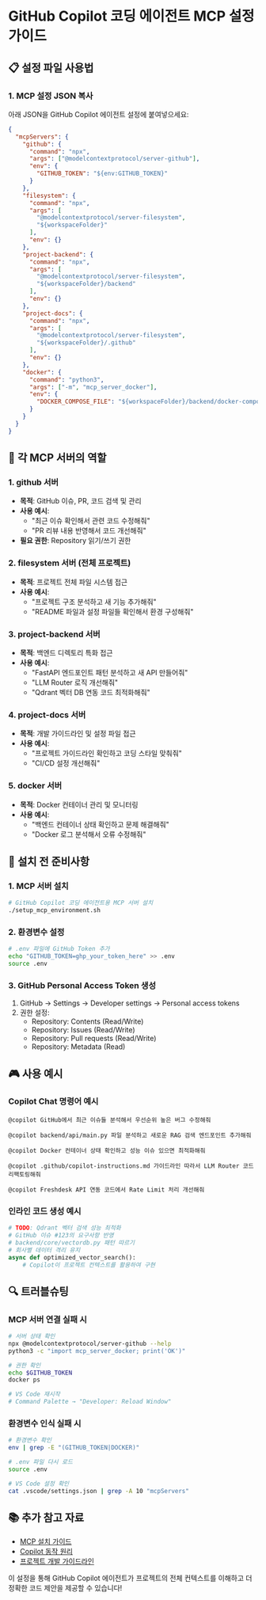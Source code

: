 # GitHub Copilot 코딩 에이전트 MCP 설정 가이드

## 📋 설정 파일 사용법

### 1. MCP 설정 JSON 복사
아래 JSON을 GitHub Copilot 에이전트 설정에 붙여넣으세요:

```json
{
  "mcpServers": {
    "github": {
      "command": "npx",
      "args": ["@modelcontextprotocol/server-github"],
      "env": {
        "GITHUB_TOKEN": "${env:GITHUB_TOKEN}"
      }
    },
    "filesystem": {
      "command": "npx",
      "args": [
        "@modelcontextprotocol/server-filesystem",
        "${workspaceFolder}"
      ],
      "env": {}
    },
    "project-backend": {
      "command": "npx",
      "args": [
        "@modelcontextprotocol/server-filesystem",
        "${workspaceFolder}/backend"
      ],
      "env": {}
    },
    "project-docs": {
      "command": "npx",
      "args": [
        "@modelcontextprotocol/server-filesystem",
        "${workspaceFolder}/.github"
      ],
      "env": {}
    },
    "docker": {
      "command": "python3",
      "args": ["-m", "mcp_server_docker"],
      "env": {
        "DOCKER_COMPOSE_FILE": "${workspaceFolder}/backend/docker-compose.yml"
      }
    }
  }
}
```

## 🎯 각 MCP 서버의 역할

### 1. **github** 서버
- **목적**: GitHub 이슈, PR, 코드 검색 및 관리
- **사용 예시**: 
  - "최근 이슈 확인해서 관련 코드 수정해줘"
  - "PR 리뷰 내용 반영해서 코드 개선해줘"
- **필요 권한**: Repository 읽기/쓰기 권한

### 2. **filesystem** 서버 (전체 프로젝트)
- **목적**: 프로젝트 전체 파일 시스템 접근
- **사용 예시**:
  - "프로젝트 구조 분석하고 새 기능 추가해줘"
  - "README 파일과 설정 파일들 확인해서 환경 구성해줘"

### 3. **project-backend** 서버
- **목적**: 백엔드 디렉토리 특화 접근
- **사용 예시**:
  - "FastAPI 엔드포인트 패턴 분석하고 새 API 만들어줘"
  - "LLM Router 로직 개선해줘"
  - "Qdrant 벡터 DB 연동 코드 최적화해줘"

### 4. **project-docs** 서버
- **목적**: 개발 가이드라인 및 설정 파일 접근
- **사용 예시**:
  - "프로젝트 가이드라인 확인하고 코딩 스타일 맞춰줘"
  - "CI/CD 설정 개선해줘"

### 5. **docker** 서버
- **목적**: Docker 컨테이너 관리 및 모니터링
- **사용 예시**:
  - "백엔드 컨테이너 상태 확인하고 문제 해결해줘"
  - "Docker 로그 분석해서 오류 수정해줘"

## 🔧 설치 전 준비사항

### 1. MCP 서버 설치
```bash
# GitHub Copilot 코딩 에이전트용 MCP 서버 설치
./setup_mcp_environment.sh
```

### 2. 환경변수 설정
```bash
# .env 파일에 GitHub Token 추가
echo "GITHUB_TOKEN=ghp_your_token_here" >> .env
source .env
```

### 3. GitHub Personal Access Token 생성
1. GitHub → Settings → Developer settings → Personal access tokens
2. 권한 설정:
   - Repository: Contents (Read/Write)
   - Repository: Issues (Read/Write)
   - Repository: Pull requests (Read/Write)
   - Repository: Metadata (Read)

## 🎮 사용 예시

### Copilot Chat 명령어 예시

```
@copilot GitHub에서 최근 이슈들 분석해서 우선순위 높은 버그 수정해줘

@copilot backend/api/main.py 파일 분석하고 새로운 RAG 검색 엔드포인트 추가해줘

@copilot Docker 컨테이너 상태 확인하고 성능 이슈 있으면 최적화해줘

@copilot .github/copilot-instructions.md 가이드라인 따라서 LLM Router 코드 리팩토링해줘

@copilot Freshdesk API 연동 코드에서 Rate Limit 처리 개선해줘
```

### 인라인 코드 생성 예시

```python
# TODO: Qdrant 벡터 검색 성능 최적화
# GitHub 이슈 #123의 요구사항 반영
# backend/core/vectordb.py 패턴 따르기
# 회사별 데이터 격리 유지
async def optimized_vector_search():
    # Copilot이 프로젝트 컨텍스트를 활용하여 구현
```

## 🔍 트러블슈팅

### MCP 서버 연결 실패 시
```bash
# 서버 상태 확인
npx @modelcontextprotocol/server-github --help
python3 -c "import mcp_server_docker; print('OK')"

# 권한 확인
echo $GITHUB_TOKEN
docker ps

# VS Code 재시작
# Command Palette → "Developer: Reload Window"
```

### 환경변수 인식 실패 시
```bash
# 환경변수 확인
env | grep -E "(GITHUB_TOKEN|DOCKER)"

# .env 파일 다시 로드
source .env

# VS Code 설정 확인
cat .vscode/settings.json | grep -A 10 "mcpServers"
```

## 📚 추가 참고 자료

- [MCP 설치 가이드](.github/MCP_INSTALLATION_GUIDE.md)
- [Copilot 동작 원리](.github/COPILOT_MCP_GUIDE.md)
- [프로젝트 개발 가이드라인](.github/copilot-instructions.md)

이 설정을 통해 GitHub Copilot 에이전트가 프로젝트의 전체 컨텍스트를 이해하고 더 정확한 코드 제안을 제공할 수 있습니다!
